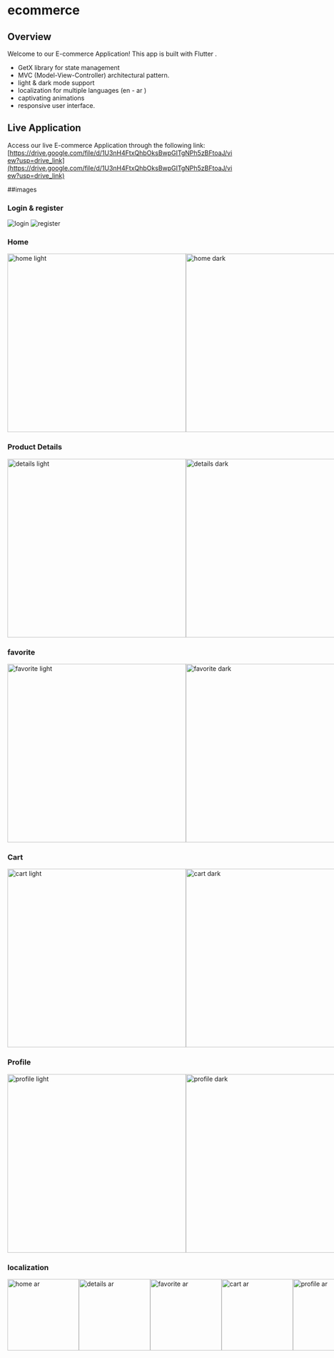 # ecommerce

## Overview
Welcome to our E-commerce Application! This app is built with Flutter .
* GetX library for state management
* MVC (Model-View-Controller) architectural pattern.
* light & dark mode support
* localization for multiple languages (en - ar )
* captivating animations
* responsive user interface.

## Live Application
Access our live E-commerce Application through the following link: [https://drive.google.com/file/d/1U3nH4FtxQhbOksBwpGITgNPh5zBFtoaJ/view?usp=drive_link](https://drive.google.com/file/d/1U3nH4FtxQhbOksBwpGITgNPh5zBFtoaJ/view?usp=drive_link)



##images 

### Login & register 
![login](https://github.com/mostaphasamir/ecommerce-app/assets/115727397/4ba3e2da-22d3-4ad3-a97b-c9fcb9a228d8)
![register](https://github.com/mostaphasamir/ecommerce-app/assets/115727397/5e18dfd3-d4ec-48b0-8032-2ca2bd64750b)

### Home
<div style="display: flex; justify-content: space-between;">
  <img src="https://github.com/mostaphasamir/ecommerce-app/assets/115727397/b18e2421-22c4-4d78-8344-ade00f47cad9" alt="home light" width="400"/>
  <img src="https://github.com/mostaphasamir/ecommerce-app/assets/115727397/44e9a04b-0ef4-4a63-b40e-e17844223b7b" alt="home dark" width="400"/>
</div>

### Product Details 
<div style="display: flex; justify-content: space-between;">
  <img src="https://github.com/mostaphasamir/ecommerce-app/assets/115727397/5056742d-9340-440b-8887-c1f5b5c661aa" alt="details light" width="400"/>
  <img src="https://github.com/mostaphasamir/ecommerce-app/assets/115727397/db0daadc-5594-4693-8d9f-6c673be31371" alt="details dark" width="400"/>
</div>

### favorite
<div style="display: flex; justify-content: space-between;">
  <img src="https://github.com/mostaphasamir/ecommerce-app/assets/115727397/6541642d-e69d-44ef-9014-6044a48e07e2" alt="favorite light" width="400"/>
  <img src="https://github.com/mostaphasamir/ecommerce-app/assets/115727397/def1bb9e-b6f4-4452-9ec1-a2e4f941aea5" alt="favorite dark" width="400"/>
</div>


### Cart 
<div style="display: flex; justify-content: space-between;">
  <img src="https://github.com/mostaphasamir/ecommerce-app/assets/115727397/4b2115c1-9c63-4143-a70c-4acfa1efb02f" alt="cart light" width="400"/>
  <img src="https://github.com/mostaphasamir/ecommerce-app/assets/115727397/113411f5-7ed4-4a15-8b26-8f66965e1370" alt="cart dark" width="400"/>
</div>

### Profile 
<div style="display: flex; justify-content: space-between;">
  <img src="https://github.com/mostaphasamir/ecommerce-app/assets/115727397/7a057622-43d0-4309-a07d-b1f035a12f02" alt="profile light" width="400"/>
  <img src="https://github.com/mostaphasamir/ecommerce-app/assets/115727397/73140a72-102d-4ed0-ac0a-9d0a4a330cfc" alt="profile dark" width="400"/>
</div>


### localization 
<div style="display: flex; justify-content: space-between;">
  <img src="https://github.com/mostaphasamir/ecommerce-app/assets/115727397/4e1b965c-a07f-4957-bfe0-0a92eef31219" alt="home ar" width="160"/>
  <img src="https://github.com/mostaphasamir/ecommerce-app/assets/115727397/1fe7e959-e394-46a2-8e13-085144ecf553" alt="details ar" width="160"/>
  <img src="https://github.com/mostaphasamir/ecommerce-app/assets/115727397/a9cfcafc-9b38-44a8-a3bc-afa7cfb5a532" alt="favorite ar " width="160"/>
  <img src="https://github.com/mostaphasamir/ecommerce-app/assets/115727397/a536afa0-3084-4ece-b128-da212d5255e3" alt="cart ar" width="160"/>
  <img src="https://github.com/mostaphasamir/ecommerce-app/assets/115727397/1af876b0-a98f-4462-a1a5-a976a2b90779" alt="profile ar" width="160"/>
</div>
